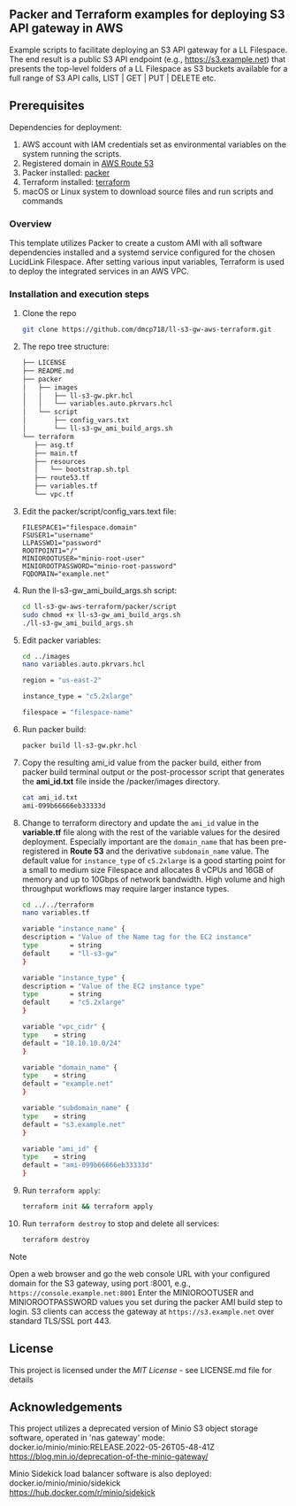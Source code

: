 ## Packer and Terraform examples for deploying S3 API gateway in AWS
Example scripts to facilitate deploying an S3 API gateway for a LL Filespace. The end result is a public S3 API endpoint (e.g., https://s3.example.net) that presents the top-level folders of a LL Filespace as S3 buckets available for a full range of S3 API calls, LIST | GET | PUT | DELETE etc.

## Prerequisites

Dependencies for deployment:

1. AWS account with IAM credentials set as environmental variables on the system running the scripts.
2. Registered domain in [AWS Route 53](https://docs.aws.amazon.com/Route53/latest/DeveloperGuide/domain-register.html#register_new_console)
3. Packer installed: [packer](https://developer.hashicorp.com/packer/tutorials/docker-get-started/get-started-install-cli)
4. Terraform installed: [terraform](https://developer.hashicorp.com/terraform/tutorials/aws-get-started/install-cli)
5. macOS or Linux system to download source files and run scripts and commands

<!-- OVERVIEW -->
### Overview
This template utilizes Packer to create a custom AMI with all software dependencies installed and a systemd service configured for the chosen LucidLink Filespace. After setting various input variables, Terraform is used to deploy the integrated services in an AWS VPC.

<!-- INSTALLATION -->
### Installation and execution steps

1. Clone the repo
   ```sh
   git clone https://github.com/dmcp718/ll-s3-gw-aws-terraform.git
   ```
2. The repo tree structure:
   ```sh
   ├── LICENSE
   ├── README.md
   ├── packer
   │   ├── images
   │   │   ├── ll-s3-gw.pkr.hcl
   │   │   └── variables.auto.pkrvars.hcl
   │   └── script
   │       ├── config_vars.txt
   │       └── ll-s3-gw_ami_build_args.sh
   └── terraform
      ├── asg.tf
      ├── main.tf
      ├── resources
      │   └── bootstrap.sh.tpl
      ├── route53.tf
      ├── variables.tf
      └── vpc.tf
   ```
3. Edit the packer/script/config_vars.text file:
   ```
   FILESPACE1="filespace.domain"
   FSUSER1="username"
   LLPASSWD1="password"
   ROOTPOINT1="/"
   MINIOROOTUSER="minio-root-user"
   MINIOROOTPASSWORD="minio-root-password"
   FQDOMAIN="example.net"
   ```
4. Run the ll-s3-gw_ami_build_args.sh script:
   ```sh
   cd ll-s3-gw-aws-terraform/packer/script
   sudo chmod +x ll-s3-gw_ami_build_args.sh
   ./ll-s3-gw_ami_build_args.sh
   ```
5. Edit packer variables:
   ```sh
   cd ../images
   nano variables.auto.pkrvars.hcl
   ```
   ```sh
   region = "us-east-2"

   instance_type = "c5.2xlarge"

   filespace = "filespace-name"
   ```
6. Run packer build:
   ```sh
   packer build ll-s3-gw.pkr.hcl
   ```
7. Copy the resulting ami_id value from the packer build, either from packer build terminal output or the post-processor script that generates the **ami_id.txt** file inside the /packer/images directory.
   ```sh
   cat ami_id.txt
   ami-099b66666eb33333d
   ```
8. Change to terraform directory and update the `ami_id` value in the **variable.tf** file along with the rest of the variable values for the desired deployment. Especially important are the `domain_name` that has been pre-registered in **Route 53** and the derivative `subdomain_name` value. The default value for `instance_type` of `c5.2xlarge` is a good starting point for a small to medium size Filespace and allocates 8 vCPUs and 16GB of memory and up to 10Gbps of network bandwidth. High volume and high throughput workflows may require larger instance types.
   ```sh
   cd ../../terraform
   nano variables.tf
   ```
   ```sh
   variable "instance_name" {
   description = "Value of the Name tag for the EC2 instance"
   type        = string
   default     = "ll-s3-gw"
   }

   variable "instance_type" {
   description = "Value of the EC2 instance type"
   type        = string
   default     = "c5.2xlarge"
   }

   variable "vpc_cidr" {
   type    = string
   default = "10.10.10.0/24"
   }

   variable "domain_name" {
   type    = string
   default = "example.net"
   }

   variable "subdomain_name" {
   type    = string
   default = "s3.example.net"
   }

   variable "ami_id" {
   type    = string
   default = "ami-099b66666eb33333d"
   }   
   ```
9. Run ``terraform apply``:
   ```sh
   terraform init && terraform apply
   ```
10. Run ``terraform destroy`` to stop and delete all services:
    ```sh
    terraform destroy
    ```
> [!NOTE]
> Open a web browser and go the web console URL with your configured domain for the S3 gateway, using port :8001, e.g., ``https://console.example.net:8001``
> Enter the MINIOROOTUSER and MINIOROOTPASSWORD values you set during the packer AMI build step to login.
> S3 clients can access the gateway at ``https://s3.example.net`` over standard TLS/SSL port 443.

## License
This project is licensed under the *MIT License* - see LICENSE.md file for details

## Acknowledgements
This project utilizes a deprecated version of Minio S3 object storage software, operated in 'nas gateway' mode:  
docker.io/minio/minio:RELEASE.2022-05-26T05-48-41Z  
https://blog.min.io/deprecation-of-the-minio-gateway/

Minio Sidekick load balancer software is also deployed:  
docker.io/minio/minio/sidekick  
https://hub.docker.com/r/minio/sidekick